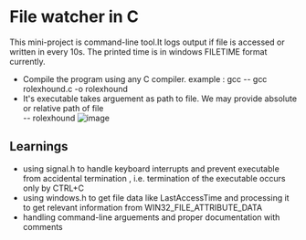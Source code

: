 # File watcher in C
This mini-project is command-line tool.It logs output if file is accessed or written in every 10s.
The printed time is in windows FILETIME format currently.
- Compile the program using any C compiler. example : gcc
  	-- gcc rolexhound.c -o rolexhound
- It's executable takes arguement as path to file. We may provide absolute or relative path of file		
  	-- rolexhound <pathtofile>
![image](https://github.com/Shriniwas18K/FileWatcherPubSub/assets/153389794/704c9ee7-981c-4720-8c86-15fb4a8ff25f)
## Learnings 
- using signal.h to handle keyboard interrupts and prevent executable from accidental termination , i.e. termination of the executable occurs only by CTRL+C
- using windows.h to get file data like LastAccessTime and processing it to get relevant information from WIN32_FILE_ATTRIBUTE_DATA
- handling command-line arguements and proper documentation with comments
